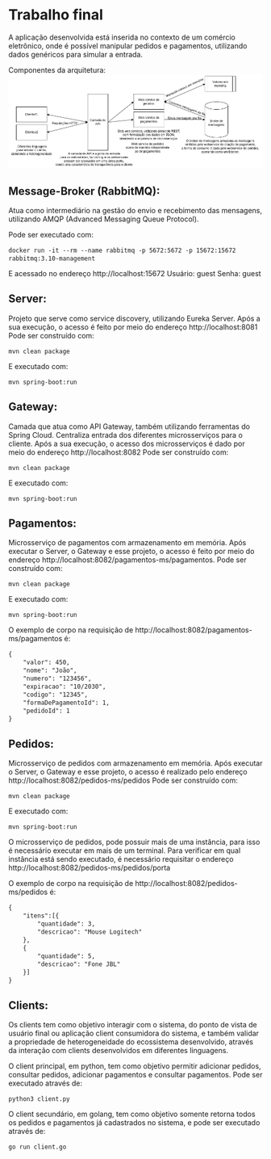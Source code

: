 # Trabalho final
A aplicação desenvolvida está inserida no contexto de um comércio eletrônico, onde é possível manipular pedidos e pagamentos, utilizando dados genéricos para simular a entrada.

Componentes da arquitetura:
![Arquitetura](https://raw.githubusercontent.com/rafaelbcastilhos/distribuida/main/arquitetura.png)

## Message-Broker (RabbitMQ): 
Atua como intermediário na gestão do envio e recebimento das mensagens, utilizando AMQP (Advanced Messaging Queue Protocol).

Pode ser executado com:
```
docker run -it --rm --name rabbitmq -p 5672:5672 -p 15672:15672 rabbitmq:3.10-management
```
E acessado no endereço http://localhost:15672
Usuário: guest 
Senha: guest

## Server: 
Projeto que serve como service discovery, utilizando Eureka Server. Após a sua execução, o acesso é feito por meio do endereço http://localhost:8081
Pode ser construído com:
```
mvn clean package
```

E executado com:
```
mvn spring-boot:run
```

## Gateway: 
Camada que atua como API Gateway, também utilizando ferramentas do Spring Cloud. Centraliza entrada dos diferentes microsserviços para o cliente. Após a sua execução, o acesso dos microsserviços é dado por meio do endereço http://localhost:8082
Pode ser construído com:
```
mvn clean package
```

E executado com:
```
mvn spring-boot:run
```

## Pagamentos:
Microsserviço de pagamentos com armazenamento em memória. Após executar o Server, o Gateway e esse projeto, o acesso é feito por meio do endereço http://localhost:8082/pagamentos-ms/pagamentos.
Pode ser construído com:
```
mvn clean package
```

E executado com:
```
mvn spring-boot:run
```

O exemplo de corpo na requisição de http://localhost:8082/pagamentos-ms/pagamentos é:
```
{
    "valor": 450,
    "nome": "João",
    "numero": "123456",
    "expiracao": "10/2030",
    "codigo": "12345",
    "formaDePagamentoId": 1,
    "pedidoId": 1
}
```

## Pedidos: 
Microsserviço de pedidos com armazenamento em memória. Após executar o Server, o Gateway e esse projeto, o acesso é realizado pelo endereço http://localhost:8082/pedidos-ms/pedidos
Pode ser construído com:
```
mvn clean package
```

E executado com:
```
mvn spring-boot:run
```

O microsserviço de pedidos, pode possuir mais de uma instância, para isso é necessário executar em mais de um terminal. Para verificar em qual instância está sendo executado, é necessário requisitar o endereço http://localhost:8082/pedidos-ms/pedidos/porta

O exemplo de corpo na requisição de http://localhost:8082/pedidos-ms/pedidos é:
```
{
    "itens":[{
        "quantidade": 3,
        "descricao": "Mouse Logitech"
    },
    {
        "quantidade": 5,
        "descricao": "Fone JBL"
    }]
}
```
## Clients: 
Os clients tem como objetivo interagir com o sistema, do ponto de vista de usuário final ou aplicação client consumidora do sistema, e também validar a propriedade de heterogeneidade do ecossistema desenvolvido, através da interação com clients desenvolvidos em diferentes linguagens. 

O client principal, em python, tem como objetivo permitir adicionar pedidos, consultar pedidos, adicionar pagamentos e consultar pagamentos. Pode ser executado através de:

```
python3 client.py
```

O client secundário, em golang, tem como objetivo somente retorna todos os pedidos e pagamentos já cadastrados no sistema, e pode ser executado através de:

```
go run client.go
```